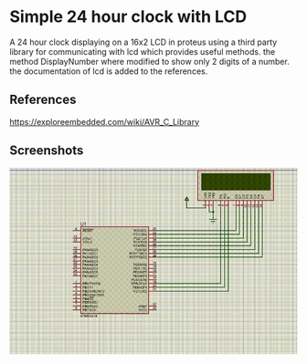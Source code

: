 
# Simple 24 hour clock with LCD

A 24 hour clock displaying on a 16x2 LCD in proteus using a
third party library for communicating with lcd which provides 
useful methods. the method DisplayNumber where modified to
show only 2 digits of a number.
the documentation of lcd is added to the references.



## References

https://exploreembedded.com/wiki/AVR_C_Library

  
## Screenshots

![App Screenshot](https://github.com/mohadese-safari/EmbeddedSystemsLab/blob/master/Ex4/part2/lcd_clock.gif)

  